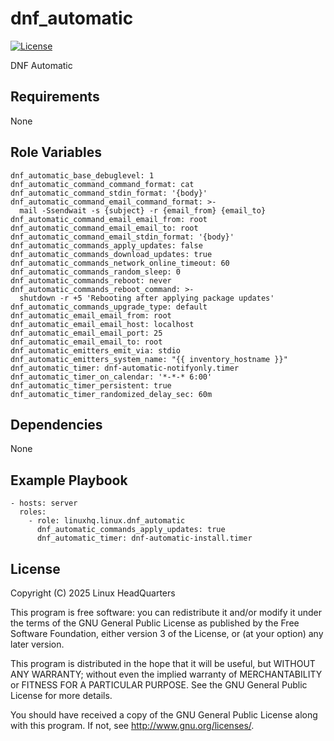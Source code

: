 # dnf\_automatic

[![License](https://img.shields.io/badge/license-GPLv3-lightgreen)](https://www.gnu.org/licenses/gpl-3.0.en.html#license-text)

DNF Automatic

## Requirements

None

## Role Variables

    dnf_automatic_base_debuglevel: 1
    dnf_automatic_command_command_format: cat
    dnf_automatic_command_stdin_format: '{body}'
    dnf_automatic_command_email_command_format: >-
      mail -Ssendwait -s {subject} -r {email_from} {email_to}
    dnf_automatic_command_email_email_from: root
    dnf_automatic_command_email_email_to: root
    dnf_automatic_command_email_stdin_format: '{body}'
    dnf_automatic_commands_apply_updates: false
    dnf_automatic_commands_download_updates: true
    dnf_automatic_commands_network_online_timeout: 60
    dnf_automatic_commands_random_sleep: 0
    dnf_automatic_commands_reboot: never
    dnf_automatic_commands_reboot_command: >-
      shutdown -r +5 'Rebooting after applying package updates'
    dnf_automatic_commands_upgrade_type: default
    dnf_automatic_email_email_from: root
    dnf_automatic_email_email_host: localhost
    dnf_automatic_email_email_port: 25
    dnf_automatic_email_email_to: root
    dnf_automatic_emitters_emit_via: stdio
    dnf_automatic_emitters_system_name: "{{ inventory_hostname }}"
    dnf_automatic_timer: dnf-automatic-notifyonly.timer
    dnf_automatic_timer_on_calendar: '*-*-* 6:00'
    dnf_automatic_timer_persistent: true
    dnf_automatic_timer_randomized_delay_sec: 60m

## Dependencies

None

## Example Playbook

    - hosts: server
      roles:
        - role: linuxhq.linux.dnf_automatic
          dnf_automatic_commands_apply_updates: true
          dnf_automatic_timer: dnf-automatic-install.timer

## License

Copyright (C) 2025 Linux HeadQuarters

This program is free software: you can redistribute it and/or modify
it under the terms of the GNU General Public License as published by
the Free Software Foundation, either version 3 of the License, or
(at your option) any later version.

This program is distributed in the hope that it will be useful,
but WITHOUT ANY WARRANTY; without even the implied warranty of
MERCHANTABILITY or FITNESS FOR A PARTICULAR PURPOSE. See the
GNU General Public License for more details.

You should have received a copy of the GNU General Public License
along with this program. If not, see <http://www.gnu.org/licenses/>.
